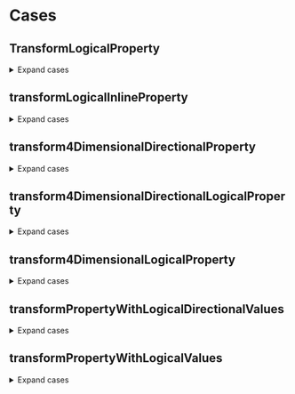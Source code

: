 # Cases

## TransformLogicalProperty

<details>
  <summary>Expand cases</summary>
  
  ### Case 1
  from

```css
.selector {
    block-size: 50px;
}
```

to

```css
.selector {
    height: 50px;
}
```

</details>

## transformLogicalInlineProperty

<details>
  <summary>Expand cases</summary>
  
  ### Case 1

  from

  ```css
  .selector {
      margin-inline: 50px;
  }
  ```

  to

  ```css
  .selector {
      margin-left: 50px;
      margin-right: 50px;
  }
  ```

  ### Case 2

  from

  ```css
  .selector {
      margin-inline: 50px 100px;
  }
  ```

  to

  ```css
  [dir='ltr'] .selector {
      margin-left: 50px;
      margin-right: 100px;
  }

  [dir='rtl'] .selector {
      margin-left: 100px;
      margin-right: 50px;
  }
  ```

  ### Case 3

  from

  ```css
  .selector {
      margin-inline-start: 50px;
  }
  ```

  to

  ```css
  [dir='ltr'] .selector {
      margin-left: 50px;
  }

  [dir='rtl'] .selector {
      margin-right: 50px;
  }
  ```

  ### Case 4

  from

  ```css
  .selector {
      margin-inline-end: 50px;
  }
  ```

  to

  ```css
  [dir='ltr'] .selector {
      margin-right: 50px;
  }

  [dir='rtl'] .selector {
      margin-left: 50px;
  }
  ```

</details>

## transform4DimensionalDirectionalProperty
<details>
  <summary>Expand cases</summary>
  
  ### Case 1

  from

  ```css
  .selector {
      inset: 50px;
  }
  ```

  to

  ```css
  .selector {
      top: 50px;
      right: 50px;
      bottom: 50px;
      left: 50px;
  }
  ```

  ### Case 2

  from

  ```css
  .selector {
      inset: 50px 100px;
  }
  ```

  to

  ```css
  .selector {
      top: 50px;
      right: 100px;
      bottom: 50px;
      left: 100px;
  }
  ```

  ### Case 3

  from

  ```css
  .selector {
      inset: 50px 100px 150px;
  }
  ```

  to

  ```css
  .selector {
      top: 50px;
      right: 100px;
      bottom: 150px;
      left: 100px;
  }
  ```

  ### Case 4

  from

  ```css
  .selector {
      inset: 50px 100px 150px 200px;
  }
  ```

  to

  ```css
  .selector {
      top: 50px;
      right: 100px;
      bottom: 150px;
      left: 200px;
  }
  ```
</details>

## transform4DimensionalDirectionalLogicalProperty
<details>
  <summary>Expand cases</summary>

  ### Case 1

  from

  ```css
  .selector {
      inset: logical 50px;
  }
  ```

  to

  ```css
  .selector {
      top: 50px;
      right: 50px;
      bottom: 50px;
      left: 50px;
  }
  ```

  ### Case 2

  from

  ```css
  .selector {
      inset: logical 50px 100px;
  }
  ```

  to

  ```css
  .selector {
      top: 50px;
      right: 100px;
      bottom: 50px;
      left: 100px;
  }
  ```

  ### Case 3

  from

  ```css
  .selector {
      inset: logical 50px 100px 150px;
  }
  ```

  to

  ```css
  .selector {
      top: 50px;
      right: 100px;
      bottom: 150px;
      left: 100px;
  }
  ```

  ### Case 4

  from

  ```css
  .selector {
      inset: logical 50px 100px 150px 200px;
  }
  ```

  to

  ```css
  .selector {
      top: 50px;
      bottom: 150px;
  }

  [dir='ltr'] .selector {
      right: 200px;
      left: 100px;
  }

  [dir='rtl'] .selector {
      right: 100px;
      left: 200px;
  }
  ```
</details>

## transform4DimensionalLogicalProperty
<details>
  <summary>Expand cases</summary>

  ### Case 1

  from

  ```css
  .selector {
      margin: logical 50px;
  }
  ```

  to

  ```css
  .selector {
      margin: 50px;
  }
  ```

  ### Case 2

  from

  ```css
  .selector {
      margin: logical 50px 100px;
  }
  ```

  to

  ```css
  .selector {
      margin: 50px 100px;
  }
  ```

  ### Case 3

  from

  ```css
  .selector {
      margin: logical 50px 100px 150px;
  }
  ```

  to

  ```css
  .selector {
      margin: 50px 100px 150px;
  }
  ```

  ### Case 4

  from

  ```css
  .selector {
      margin: logical 50px 100px 150px 200px;
  }
  ```

  to

  ```css
  [dir='ltr'] .selector {
      margin: 50px 200px 150px 100px;
  }

  [dir='rtl'] .selector {
      margin: 50px 100px 150px 200px;
  }
  ```
</details>

## transformPropertyWithLogicalDirectionalValues
<details>
  <summary>Expand cases</summary>

  ### Case 1

  from

  ```css
  .selector {
      clear: inline-start;
  }
  ```

  to

  ```css
  [dir='ltr'] .selector {
      clear: left;
  }

  [dir='rtl'] .selector {
      clear: right;
  }
  ```

  ### Case 2

  from

  ```css
  .selector {
      clear: inline-end;
  }
  ```

  to

  ```css
  [dir='ltr'] .selector {
      clear: right;
  }

  [dir='rtl'] .selector {
      clear: left;
  }
  ```
</details>

## transformPropertyWithLogicalValues
<details>
  <summary>Expand cases</summary>

  ### Case 1

  from

  ```css
  .selector {
      resize: block;
  }
  ```

  to

  ```css
  .selector {
      resize: vertical;
  }
  ```

  ### Case 2

  from

  ```css
  .selector {
      resize: inline;
  }
  ```

  to

  ```css
  .selector {
      resize: horizontal;
  }
  ```
</details>